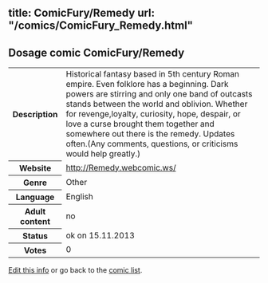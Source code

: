 title: ComicFury/Remedy
url: "/comics/ComicFury_Remedy.html"
---
Dosage comic ComicFury/Remedy
-----------------------------------------

<p id="msg"></p>
<script type="text/javascript">
if (window.location.search === '?edit_info_mail=sent_ok') {
  var elem = document.getElementById("msg");
  elem.innerHTML = 'Edited information sucessfully sent for review, which is usually done daily. Thanks!';
  elem.className = 'ok';
}
</script>
<table class="comicinfo">
<tr>
<th>Description</th><td>Historical fantasy based in 5th century Roman empire. Even folklore has a beginning. Dark powers are stirring and only one band of outcasts stands between the world and oblivion. Whether for revenge,loyalty, curiosity, hope, despair, or love a curse brought them together and somewhere out there is the remedy. Updates often.(Any comments, questions, or criticisms would help greatly.)</td>
</tr>
<tr>
<th>Website</th><td><a href="http://Remedy.webcomic.ws/">http://Remedy.webcomic.ws/</a></td>
</tr>
<tr>
<th>Genre</th><td>Other</td>
</tr>
<tr>
<th>Language</th><td>English</td>
</tr>
<tr>
<th>Adult content</th><td>no</td>
</tr>
<tr>
<th>Status</th><td>ok on 15.11.2013</td>
</tr>
<tr>
<th>Votes</th><td>0</td>
</tr>
</table>

[Edit this info](ComicFury_Remedy_edit.html) or go back to the [comic list](../comic-index.html).
